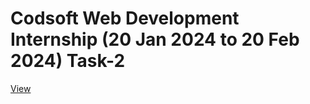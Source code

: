 # Codsoft Web Development Internship (20 Jan 2024 to 20 Feb 2024) Task-2
[View](https://a-rahul-krishnan.github.io/codsoft_task_2.github.io/)
